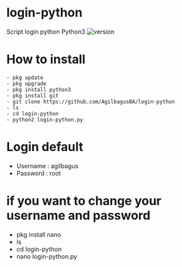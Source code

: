 # login-python
Script login python
Python3 
<img alt="version" src ="https://img.shields.io/appveyor/build/version/0.1?style=social">

# How to install 

```
- pkg update 
- pkg upgrade
- pkg install python3
- pkg install git
- git clone https://github.com/AgilbagusBA/login-python
- ls
- cd login-python
- python2 login-python.py

```

# Login default
- Username : agilbagus
- Password : root

# if you want to change your username and password
- pkg install nano
- ls
- cd login-python
- nano login-python.py
